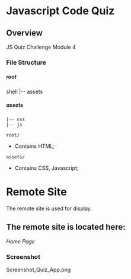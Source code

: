 # Javascript Code Quiz

## Overview

JS Quiz Challenge Module 4


### File Structure

##### root

shell
   |-- assets


##### assets

    |-- css
    |-- js


`root/`

- Contains HTML;


`assets/`

- Contains CSS, Javascript;


# Remote Site

The remote site is used for display.

## The remote site is located here:
*Home Page*<br>

### Screenshot
Screenshot_Quiz_App.png
